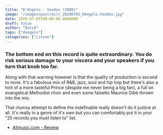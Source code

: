 ```yaml
---
title: "D'Angelo - Voodoo (2000)"
image: "/images/post/wilt_20200705_DAngelo.Voodoo.jpg"
date: 2020-07-05T00:00:00.0000000
draft: false
author: "David"
tags: ["dangelo"]
categories: ["Listen"]
---
```

### The bottom end on this record is quite extraordinary. You do risk serious damage to your viscera and your speakers if you turn that knob too far.   
  
Along with that warning however is that the quality of production is second to none. It's a fabulous mix of R&B, jazz, soul and hip hop but there's also a hint of a more tasteful Prince (despite me never being a big fan), a full on evangelical Methodist choir and even some falsetto Maurice Gibb thrown into the mix.   
  
That clumsy attempt to define the indefinable really doesn't do it justice at all. It's really in a genre of it's own but you can comfortably put it in your "25 records you must listen to" list.   

-  [Allmusic.com - Review](https://www.allmusic.com/album/voodoo-mw0000255244%20https://pitchfork.com/reviews/albums/17407-voodoo/)